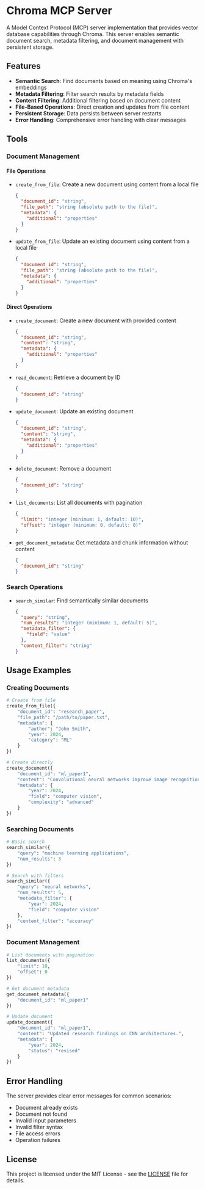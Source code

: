 # Chroma MCP Server

A Model Context Protocol (MCP) server implementation that provides vector database capabilities through Chroma. This server enables semantic document search, metadata filtering, and document management with persistent storage.

## Features

- **Semantic Search**: Find documents based on meaning using Chroma's embeddings
- **Metadata Filtering**: Filter search results by metadata fields
- **Content Filtering**: Additional filtering based on document content
- **File-Based Operations**: Direct creation and updates from file content
- **Persistent Storage**: Data persists between server restarts
- **Error Handling**: Comprehensive error handling with clear messages

## Tools

### Document Management

#### File Operations

- `create_from_file`: Create a new document using content from a local file
  ```json
  {
    "document_id": "string",
    "file_path": "string (absolute path to the file)",
    "metadata": {
      "additional": "properties"
    }
  }
  ```

- `update_from_file`: Update an existing document using content from a local file
  ```json
  {
    "document_id": "string",
    "file_path": "string (absolute path to the file)",
    "metadata": {
      "additional": "properties"
    }
  }
  ```

#### Direct Operations

- `create_document`: Create a new document with provided content
  ```json
  {
    "document_id": "string",
    "content": "string",
    "metadata": {
      "additional": "properties"
    }
  }
  ```

- `read_document`: Retrieve a document by ID
  ```json
  {
    "document_id": "string"
  }
  ```

- `update_document`: Update an existing document
  ```json
  {
    "document_id": "string",
    "content": "string",
    "metadata": {
      "additional": "properties"
    }
  }
  ```

- `delete_document`: Remove a document
  ```json
  {
    "document_id": "string"
  }
  ```

- `list_documents`: List all documents with pagination
  ```json
  {
    "limit": "integer (minimum: 1, default: 10)",
    "offset": "integer (minimum: 0, default: 0)"
  }
  ```

- `get_document_metadata`: Get metadata and chunk information without content
  ```json
  {
    "document_id": "string"
  }
  ```

### Search Operations

- `search_similar`: Find semantically similar documents
  ```json
  {
    "query": "string",
    "num_results": "integer (minimum: 1, default: 5)",
    "metadata_filter": {
      "field": "value"
    },
    "content_filter": "string"
  }
  ```

## Usage Examples

### Creating Documents

```python
# Create from file
create_from_file({
    "document_id": "research_paper",
    "file_path": "/path/to/paper.txt",
    "metadata": {
        "author": "John Smith",
        "year": 2024,
        "category": "ML"
    }
})

# Create directly
create_document({
    "document_id": "ml_paper1",
    "content": "Convolutional neural networks improve image recognition accuracy.",
    "metadata": {
        "year": 2024,
        "field": "computer vision",
        "complexity": "advanced"
    }
})
```

### Searching Documents

```python
# Basic search
search_similar({
    "query": "machine learning applications",
    "num_results": 3
})

# Search with filters
search_similar({
    "query": "neural networks",
    "num_results": 5,
    "metadata_filter": {
        "year": 2024,
        "field": "computer vision"
    },
    "content_filter": "accuracy"
})
```

### Document Management

```python
# List documents with pagination
list_documents({
    "limit": 10,
    "offset": 0
})

# Get document metadata
get_document_metadata({
    "document_id": "ml_paper1"
})

# Update document
update_document({
    "document_id": "ml_paper1",
    "content": "Updated research findings on CNN architectures.",
    "metadata": {
        "year": 2024,
        "status": "revised"
    }
})
```

## Error Handling

The server provides clear error messages for common scenarios:
- Document already exists
- Document not found
- Invalid input parameters
- Invalid filter syntax
- File access errors
- Operation failures

## License

This project is licensed under the MIT License - see the [LICENSE](LICENSE) file for details.
